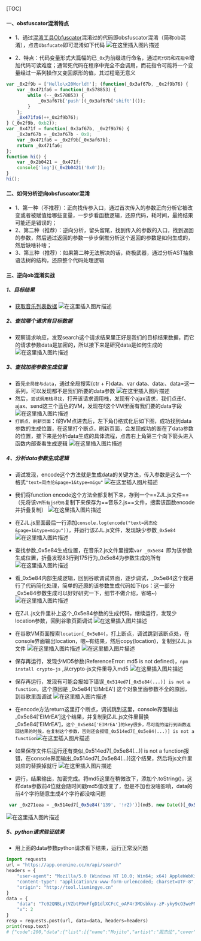 [TOC]
#### 一、obsfuscator混淆特点
- 1、通过[混淆工具Obfuscator](https://obfuscator.io/)混淆过的代码即obsfuscator混淆（简称ob混淆），点击`Obsfucate`即可混淆如下代码
![在这里插入图片描述](https://img-blog.csdnimg.cn/20200927082128390.png?x-oss-process=image/watermark,type_ZmFuZ3poZW5naGVpdGk,shadow_10,text_aHR0cHM6Ly9ibG9nLmNzZG4ubmV0L3dlaXhpbl80MzQxMTU4NQ==,size_16,color_FFFFFF,t_70#pic_center)

- 2、特点：代码变量形式大篇幅的已`_0x`为前缀进行命名，通过`死代码`和`花指令`增加代码可读难度；通常死代码在程序中完全不会调用，而花指令可能将一个变量经过一系列操作又变回原形的值，其过程毫无意义
```javascript
var _0x2f9b = ['Hello\x20World!']; (function(_0x3af67b, _0x2f9b76) {
    var _0x471fa6 = function(_0x578853) {
        while (--_0x578853) {
            _0x3af67b['push'](_0x3af67b['shift']());
        }
    };
    _0x471fa6(++_0x2f9b76);
} (_0x2f9b, 0xb2));
var _0x471f = function(_0x3af67b, _0x2f9b76) {
    _0x3af67b = _0x3af67b - 0x0;
    var _0x471fa6 = _0x2f9b[_0x3af67b];
    return _0x471fa6;
};
function hi() {
    var _0x2b0421 = _0x471f;
    console['log'](_0x2b0421('0x0'));
}
hi();
```
#### 二、如何分析逆向obsfuscator混淆
- 1、第一种（不推荐）：正向找传参入口，通过首次传入的参数正向分析它被改变或者被赋值给哪些变量，一步步看函数逻辑，还原代码，耗时间，最终结果可能还是错误的；
- 2、第二种（推荐）：逆向分析，留头留尾，找到传入的参数的入口，找到返回的参数，然后通过返回的参数一步步倒推分析这个返回的参数是如何生成的，然后缺啥补啥；
- 3、第三种（推荐）：如果第二种无法解决的话，终极武器，通过分析AST抽象语法树的结构，还原整个代码处理逻辑
#### 三、逆向ob混淆实战
##### 1、目标结果
- [获取音乐列表数据](http://tool.liumingye.cn/music/?page=audioPage&type=migu&name=%E5%91%A8%E6%9D%B0%E4%BC%A6)
![在这里插入图片描述](https://img-blog.csdnimg.cn/20200928072054947.png?x-oss-process=image/watermark,type_ZmFuZ3poZW5naGVpdGk,shadow_10,text_aHR0cHM6Ly9ibG9nLmNzZG4ubmV0L3dlaXhpbl80MzQxMTU4NQ==,size_16,color_FFFFFF,t_70#pic_center)
##### 2、查找哪个请求有目标数据
- 观察请求响应，发现search这个请求结果里正好是我们的目标结果数据，而它的请求参数data是加密的，所以接下来是研究data是如何生成的
![在这里插入图片描述](https://img-blog.csdnimg.cn/2020092807264466.png?x-oss-process=image/watermark,type_ZmFuZ3poZW5naGVpdGk,shadow_10,text_aHR0cHM6Ly9ibG9nLmNzZG4ubmV0L3dlaXhpbl80MzQxMTU4NQ==,size_16,color_FFFFFF,t_70#pic_center)
##### 3、查找加密参数生成位置
- 首先`全局搜与data`，通过全局搜索(ctr + F)data、var data、data:、data=这一系列，可以发现都不是我们所要的data参数
![在这里插入图片描述](https://img-blog.csdnimg.cn/20200928073334960.png?x-oss-process=image/watermark,type_ZmFuZ3poZW5naGVpdGk,shadow_10,text_aHR0cHM6Ly9ibG9nLmNzZG4ubmV0L3dlaXhpbl80MzQxMTU4NQ==,size_16,color_FFFFFF,t_70#pic_center)
- 然后，`尝试调用栈寻找`，打开该请求调用栈，发现有个ajax请求，我们点击f、ajax、send这三个蓝色的VM，发现在f这个VM里面有我们要的data字段
![在这里插入图片描述](https://img-blog.csdnimg.cn/20200928073850938.png?x-oss-process=image/watermark,type_ZmFuZ3poZW5naGVpdGk,shadow_10,text_aHR0cHM6Ly9ibG9nLmNzZG4ubmV0L3dlaXhpbl80MzQxMTU4NQ==,size_16,color_FFFFFF,t_70#pic_center)
- `打断点、刷新页面`：f的VM点进去后，左下角{}格式化后如下图，成功找到data参数的生成位置，在这里打个断点，刷新页面，会发现成功的断在了data参数的位置，接下来是分析data生成的具体流程，点击右上角第三个向下箭头进入函数内部查看生成逻辑
![在这里插入图片描述](https://img-blog.csdnimg.cn/2020092807440846.png?x-oss-process=image/watermark,type_ZmFuZ3poZW5naGVpdGk,shadow_10,text_aHR0cHM6Ly9ibG9nLmNzZG4ubmV0L3dlaXhpbl80MzQxMTU4NQ==,size_16,color_FFFFFF,t_70#pic_center)
##### 4、分析data参数生成逻辑
- 调试发现，encode这个方法就是生成data的关键方法，传入参数是这么一个格式`"text=周杰伦&page=1&type=migu"` 
![在这里插入图片描述](https://img-blog.csdnimg.cn/20200928074814637.png?x-oss-process=image/watermark,type_ZmFuZ3poZW5naGVpdGk,shadow_10,text_aHR0cHM6Ly9ibG9nLmNzZG4ubmV0L3dlaXhpbl80MzQxMTU4NQ==,size_16,color_FFFFFF,t_70#pic_center)
- 我们将function encode这个方法全部复制下来，存到一个==ZJL.js文件==（先将该`VM所有js代码`复制下来保存为==音乐2.js==文件，搜索该函数encode并折叠复制）
![在这里插入图片描述](https://img-blog.csdnimg.cn/20200928075427911.png?x-oss-process=image/watermark,type_ZmFuZ3poZW5naGVpdGk,shadow_10,text_aHR0cHM6Ly9ibG9nLmNzZG4ubmV0L3dlaXhpbl80MzQxMTU4NQ==,size_16,color_FFFFFF,t_70#pic_center)
- 在ZJL.js里面最后一行添加`console.log(encode("text=周杰伦&page=1&type=migu"))`，并运行该ZJL.js文件，发现缺少参数`_0x5e84`
![在这里插入图片描述](https://img-blog.csdnimg.cn/20200928075705109.png?x-oss-process=image/watermark,type_ZmFuZ3poZW5naGVpdGk,shadow_10,text_aHR0cHM6Ly9ibG9nLmNzZG4ubmV0L3dlaXhpbl80MzQxMTU4NQ==,size_16,color_FFFFFF,t_70#pic_center)
- 查找参数_0x5e84生成位置，在音乐2.js文件里搜索`var _0x5e84 `即为该参数生成位置，折叠发现83行到175行为_0x5e84为参数生成的所有
![在这里插入图片描述](https://img-blog.csdnimg.cn/20200928080242857.png?x-oss-process=image/watermark,type_ZmFuZ3poZW5naGVpdGk,shadow_10,text_aHR0cHM6Ly9ibG9nLmNzZG4ubmV0L3dlaXhpbl80MzQxMTU4NQ==,size_16,color_FFFFFF,t_70#pic_center)
- 看_0x5e84内部生成逻辑，回到谷歌调试界面，逐步调试，_0x5e84这个我进行了代码简化处理，简单的还原的该参数生成代码如下(ps：这一部分_0x5e84参数生成可以好好研究一下，细节不做介绍，省略~)
![在这里插入图片描述](https://img-blog.csdnimg.cn/20200928080757637.png#pic_center)
- 在ZJL.js文件里补上这个_0x5e84参数的生成代码，继续运行，发现少location参数，回到谷歌页面调试
![在这里插入图片描述](https://img-blog.csdnimg.cn/20200928080922630.png?x-oss-process=image/watermark,type_ZmFuZ3poZW5naGVpdGk,shadow_10,text_aHR0cHM6Ly9ibG9nLmNzZG4ubmV0L3dlaXhpbl80MzQxMTU4NQ==,size_16,color_FFFFFF,t_70#pic_center)
- 在谷歌VM页面搜索`location[_0x5e84(`，打上断点，调试跳到该断点处，在console界面输出location，嗯~有结果，然后copy(location)，复制到ZJL.js文件
![在这里插入图片描述](https://img-blog.csdnimg.cn/20200928081438516.png?x-oss-process=image/watermark,type_ZmFuZ3poZW5naGVpdGk,shadow_10,text_aHR0cHM6Ly9ibG9nLmNzZG4ubmV0L3dlaXhpbl80MzQxMTU4NQ==,size_16,color_FFFFFF,t_70#pic_center)
![在这里插入图片描述](https://img-blog.csdnimg.cn/20200928081815903.png?x-oss-process=image/watermark,type_ZmFuZ3poZW5naGVpdGk,shadow_10,text_aHR0cHM6Ly9ibG9nLmNzZG4ubmV0L3dlaXhpbl80MzQxMTU4NQ==,size_16,color_FFFFFF,t_70#pic_center)
- 保存再运行，发现少MD5参数(ReferenceError: md5 is not defined)，`npm install crypto-js` ,从crypto-js文件里导入md5
![在这里插入图片描述](https://img-blog.csdnimg.cn/20200928082149675.png?x-oss-process=image/watermark,type_ZmFuZ3poZW5naGVpdGk,shadow_10,text_aHR0cHM6Ly9ibG9nLmNzZG4ubmV0L3dlaXhpbl80MzQxMTU4NQ==,size_16,color_FFFFFF,t_70#pic_center)
- 保存再运行，发现有可能会报如下错误`_0x514ed7[_0x5e84(...)] is not a function`，这个原因是 _0x5e84['EIMrEA'] 这个对象里面参数不全的原因，到谷歌里面调试
![在这里插入图片描述](https://img-blog.csdnimg.cn/2020092808230348.png?x-oss-process=image/watermark,type_ZmFuZ3poZW5naGVpdGk,shadow_10,text_aHR0cHM6Ly9ibG9nLmNzZG4ubmV0L3dlaXhpbl80MzQxMTU4NQ==,size_16,color_FFFFFF,t_70#pic_center)
- 在encode方法return这里打个断点，调试跳到这里，console界面输出_0x5e84['EIMrEA']这个结果，并复制到ZJL.js文件里替换_0x5e84['EIMrEA']，`这个_0x5e84['EIMrEA']的key很多，尽可能的运行到函数返回结果的时候，在复制这个参数，否则还会报错_0x514ed7[_0x5e84(...)] is not a function`![在这里插入图片描述](https://img-blog.csdnimg.cn/202009280826232.png?x-oss-process=image/watermark,type_ZmFuZ3poZW5naGVpdGk,shadow_10,text_aHR0cHM6Ly9ibG9nLmNzZG4ubmV0L3dlaXhpbl80MzQxMTU4NQ==,size_16,color_FFFFFF,t_70#pic_center)
- 如果保存文件后运行还有类似_0x514ed7[_0x5e84(...)] is not a function报错，在console界面输出_0x514ed7[_0x5e84(...)]这个结果，然后将js文件里对应的替换掉就行
![在这里插入图片描述](https://img-blog.csdnimg.cn/20200928083302873.png?x-oss-process=image/watermark,type_ZmFuZ3poZW5naGVpdGk,shadow_10,text_aHR0cHM6Ly9ibG9nLmNzZG4ubmV0L3dlaXhpbl80MzQxMTU4NQ==,size_16,color_FFFFFF,t_70#pic_center)

- 运行，结果输出，加密完成。将md5这里在稍微改下，添加个.toString()，这样data参数前4位就会随时间戳md5值改变了，但是不加也没啥影响，data的前4个字符随意生成4个字符都没啥问题
```javascript
 var _0x271eea = _0x514ed7[_0x5e84('139', '!rZ)')](md5, new Date()[_0x5e84('13a', '*OHJ')]().toString())
```


![在这里插入图片描述](https://img-blog.csdnimg.cn/20200928204130857.png?x-oss-process=image/watermark,type_ZmFuZ3poZW5naGVpdGk,shadow_10,text_aHR0cHM6Ly9ibG9nLmNzZG4ubmV0L3dlaXhpbl80MzQxMTU4NQ==,size_16,color_FFFFFF,t_70#pic_center)
##### 5、python请求验证结果
- 用上面的data参数python请求看下结果，运行正常没问题
```python
import requests
url = "https://app.onenine.cc/m/api/search"
headers = {
    "user-agent": "Mozilla/5.0 (Windows NT 10.0; Win64; x64) AppleWebKit/537.36 (KHTML, like Gecko) Chrome/79.0.3945.88 Safari/537.36",
    "content-type": "application/x-www-form-urlencoded; charset=UTF-8",
    "origin": "http://tool.liumingye.cn"
}
data = {
    "data": "7c02QNBLytVZbtF9mFfgD1dlXCFcC_oAP4r3MDsbkvy-zP-yky9cO3wePMzVl9KMZpX9IrZwPNfDFXzu",
    "v": 2
}
resp = requests.post(url, data=data, headers=headers)
print(resp.text)
# {"code":200,"data":{"list":[{"name":"Mojito","artist":"周杰伦","cover":"https:\/\/d.musicapp.migu.cn\/prod\/file-service\/file-down\/b1899d500dda5db2da11df3efc89cba6\/e3560570c1b19ea53519dbd47d3fde5d\/8ed94c012087b2cfa2dd458ed1d6f2a5","lrc":"https:\/\/app.onenine.cc\/m\/api\/lrc\/migu\/id\/7f80Gqg7MI0Nt3uN8QyKpUhbr_8UEtmpocRXl4Fu1oK_LwpBorGmSmlUDja8kgZxjjJMEwR_8y8q1lmRtdEl-WE7adhOG63i5n2osiyB6W5Ra49y9uQW49Nmgrlu0Yqn3jC6gb62dcMXJ5aSMNXLFuUeXFIsv1E1equqwJ0pBg","url_m4a":"http:\/\/218.205.239.34\/MIGUM2.0\/v1.0\/content\/sub\/listenSong.do?toneFlag=LQ&netType=00&copyrightId=0&contentId=600907000009041441&resourceType=2&channel=0","url_128":"http:\/\/218.205.239.34\/MIGUM2.0\/v1.0\/content\/sub\/listenSong.do?toneFlag=PQ&netType=00&copyrightId=0&contentId=600907000009041441&resourceType=2&channel=0","url_320":"http:\/\/218.205.239.34\/MIGUM2.0\/v1.0\/content\/sub\/listenSong.do?toneFlag=HQ&netType=00&copyrightId=0&contentId=600907000009041441&resourceType=2&channel=0","url_flac":"http:\/\/218.205.239.34\/MIGUM2.0\/v1.0\/content\/sub\/listenSong.do?toneFlag=SQ&netType=00&copyrightId=0&contentId=600907000009041441&resourceType=E&channel=0","url":"http:\/\/218.205.239.34\/MIGUM2.0\/v1.0\/content\/sub\/listenSong.do?toneFlag=LQ&netType=00&copyrightId=0&contentId=600907000009041441&resourceType=2&channel=0"},{"name":"晴天","artist":"周杰伦","cover":"https:\/\/d.musicapp.migu.cn\/prod\/file-service\/file-down\/b1899d500dda5db2da11df3efc89cba6\/568dd7638e79b17d6c2551e3a7513ef8\/99288c5962ce4a7db1e3641b900ef7a8","lrc":"https:\/\/app.onenine.cc\/m\/api\/lrc\/migu\/id\/f144MlguvTVNfxfYNhoTbnv5ahO96BPjbKFxCShc9ioCxzoovhamI9PxT3881IMwDIo39vPE8fzbaSCGLwNpvKJgBrvqykr0Wtpioh6KXAnJ5LThjs56zJQu86_KMJZZOKUWs29uealayNs1HiUiG8Cx7JoiHIUYAgroZucM-g","url_m4a":"http:\/\/218.205.239.34\/MIGUM2.0\/v1.0\/content\/sub\/listenSong.do?toneFlag=LQ&netType=00&copyrightId=0&contentId=600902000006889366&resourceType=2&channel=0","url_128":"http:\/\/218.205.239.34\/MIGUM2.0\/v1.0\/content\/sub\/listenSong.do?toneFlag=PQ&netType=00&copyrightId=0&contentId=600902000006889366&resourceType=2&channel=0","url_320":"http:\/\/218.205.239.34\/MIGUM2.0\/v1.0\/content\/sub\/listenSong.do?toneFlag=HQ&netType=00&copyrightId=0&contentId=600902000006889366&resourceType=2&channel=0","url_flac":"http:\/\/218.205.239.34\/MIGUM2.0\/v1.0\/content\/sub\/listenSong.do?toneFlag=SQ&netType=00&copyrightId=0&contentId=600902000006889366&resourceType=E&channel=0","url":"http:\/\/218.205.239.34\/MIGUM2.0\/v1.0\/content\/sub\/listenSong.do?toneFlag=LQ&netType=00&copyrightId=0&contentId=600902000006889366&resourceType=2&channel=0"},{"name":"一路向北 (电影《头文字Ｄ》插曲)","artist":"周杰伦","cover":"https:\/\/d.musicapp.migu.cn\/prod\/file-service\/file-down\/b1899d500dda5db2da11df3efc89cba6\/5513f311e612912ed77276103466308a\/db38d1139af153c0784b28615291b51c","lrc":"https:\/\/app.onenine.cc\/m\/api\/lrc\/migu\/id\/b777orZMMAxfcMGnysvkHG-qjevsJkQAmh0Ilif2zqzWSkIJw160qliT0I4TNEI_P3h0ZHSEGTwlif5woeaO5czmcDLSu9cPq63K50ty_bZSlMN5_1mvTg8zFIxkY3IHtpI687Ruaic4EZaEM2M0VKJUsc77KEgXyBp9WgWXdQ","url_m4a":"http:\/\/218.205.239.34\/MIGUM2.0\/v1.0\/content\/sub\/listenSong.do?toneFlag=LQ&netType=00&copyrightId=0&contentId=600902000006889222&resourceType=2&channel=0","url_128":"http:\/\/218.205.239.34\/MIGUM2.0\/v1.0\/content\/sub\/listenSong.do?toneFlag=PQ&netType=00&copyrightId=0&contentId=600902000006889222&resourceType=2&channel=0","url_320":"http:\/\/218.205.239.34\/MIGUM2.0\/v1.0\/content\/sub\/listenSong.do?toneFlag=HQ&netType=00&copyrightId=0&contentId=600902000006889222&resourceType=2&channel=0","url_flac":"http:\/\/218.205.239.34\/MIGUM2.0\/v1.0\/content\/sub\/listenSong.do?toneFlag=SQ&netType=00&copyrightId=0&contentId=600902000006889222&resourceType=E&channel=0","url":"http:\/\/218.205.239.34\/MIGUM2.0\/v1.0\/content\/sub\/listenSong.do?toneFlag=LQ&netType=00&copyrightId=0&contentId=600902000006889222&resourceType=2&channel=0"},{"name":"以父之名","artist":"周杰伦","cover":"https:\/\/d.musicapp.migu.cn\/prod\/file-service\/file-down\/b1899d500dda5db2da11df3efc89cba6\/4cd7ac8a008252365d2716fa54e5c9d6\/11a1b2b78e0417976b91f01c73cd815d","lrc":"https:\/\/app.onenine.cc\/m\/api\/lrc\/migu\/id\/89acf9X4UGP_4ytu2xRjh5jbRIxHexoulV-1EVNv92bsV8VQ422oroCFAH6Qu96appYA41UMuCp2uxI9Jo3knByuLZHsoUboe68AbCLVYRAvWqZPmxM8BHDr5e4UNGD6xOlEaHzWbhLQ7QHfdV15-Iq4kssEOxtDRhMfiv74Pw","url_m4a":"http:\/\/218.205.239.34\/MIGUM2.0\/v1.0\/content\/sub\/listenSong.do?toneFlag=LQ&netType=00&copyrightId=0&contentId=600902000006889374&resourceType=2&channel=0","url_128":"http:\/\/218.205.239.34\/MIGUM2.0\/v1.0\/content\/sub\/listenSong.do?toneFlag=PQ&netType=00&copyrightId=0&contentId=600902000006889374&resourceType=2&channel=0","url_320":"http:\/\/218.205.239.34\/MIGUM2.0\/v1.0\/content\/sub\/listenSong.do?toneFlag=HQ&netType=00&copyrightId=0&contentId=600902000006889374&resourceType=2&channel=0","url_flac":"http:\/\/218.205.239.34\/MIGUM2.0\/v1.0\/content\/sub\/listenSong.do?toneFlag=SQ&netType=00&copyrightId=0&contentId=600902000006889374&resourceType=E&channel=0","url":"http:\/\/218.205.239.34\/MIGUM2.0\/v1.0\/content\/sub\/listenSong.do?toneFlag=LQ&netType=00&copyrightId=0&contentId=600902000006889374&resourceType=2&channel=0"},{"name":"布拉格广场(电视剧《Hi上班女郎》插曲)","artist":"蔡依林,周杰伦","cover":"https:\/\/d.musicapp.migu.cn\/prod\/file-service\/file-down\/b1899d500dda5db2da11df3efc89cba6\/7985b2c25063613a3be1ccc02c62cd18\/0a94b6a698f2c4af7c5f55850fb13f16","lrc":"https:\/\/app.onenine.cc\/m\/api\/lrc\/migu\/id\/51fdMoqF47CbN3GF6p9CQBjdffoMHf6DiqFuY_SvOT38CusJbsIw02R-2dGeWEanXgymMQBkEEvKmhXivxoU5Yefq0h5KIh_9Ml42QxSvmDoXYwbJDUjBF32rBVmsYiRRAByhSvm7GjbFUx1QHCWox1isbU3OQnCO1eZpzmN_w","url_m4a":"http:\/\/218.205.239.34\/MIGUM2.0\/v1.0\/content\/sub\/listenSong.do?toneFlag=LQ&netType=00&copyrightId=0&contentId=600913000005150520&resourceType=2&channel=0","url_128":"http:\/\/218.205.239.34\/MIGUM2.0\/v1.0\/content\/sub\/listenSong.do?toneFlag=PQ&netType=00&copyrightId=0&contentId=600913000005150520&resourceType=2&channel=0","url_320":"http:\/\/218.205.239.34\/MIGUM2.0\/v1.0\/content\/sub\/listenSong.do?toneFlag=HQ&netType=00&copyrightId=0&contentId=600913000005150520&resourceType=2&channel=0","url_flac":"http:\/\/218.205.239.34\/MIGUM2.0\/v1.0\/content\/sub\/listenSong.do?toneFlag=SQ&netType=00&copyrightId=0&contentId=600913000005150520&resourceType=E&channel=0","url":"http:\/\/218.205.239.34\/MIGUM2.0\/v1.0\/content\/sub\/listenSong.do?toneFlag=LQ&netType=00&copyrightId=0&contentId=600913000005150520&resourceType=2&channel=0"},{"name":"晴天(3D Audio)","artist":"周杰伦","cover":"https:\/\/d.musicapp.migu.cn\/prod\/file-service\/file-down\/b1899d500dda5db2da11df3efc89cba6\/218783e214ca8b3b98d877b0282f7406\/ebae9d8eaf13768cddc7d9ce91e38b8b","lrc":"https:\/\/app.onenine.cc\/m\/api\/lrc\/migu\/id\/88c10PbmD4j7Nix8IFdHvFwj1pAWw1aCxVHL60gxadKCUFPTKFPTXRo204BNIS4cED86Csj0QSxVkUgWU78YFkRQtsIJcXVZg-vRGTv7DH-fqEKaG7IolWwohCzD8N7LAUgpHrKMC66iprrE6wOJCAGfn0cAR7Ej6wT416dbww","url_320":"http:\/\/218.205.239.34\/MIGUM2.0\/v1.0\/content\/sub\/listenSong.do?toneFlag=HQ&netType=00&copyrightId=0&contentId=600913000009222422&resourceType=2&channel=0","url":"http:\/\/218.205.239.34\/MIGUM2.0\/v1.0\/content\/sub\/listenSong.do?toneFlag=HQ&netType=00&copyrightId=0&contentId=600913000009222422&resourceType=2&channel=0"},{"name":"以父之名(3D Audio)","artist":"周杰伦","cover":"https:\/\/d.musicapp.migu.cn\/prod\/file-service\/file-down\/b1899d500dda5db2da11df3efc89cba6\/218783e214ca8b3b98d877b0282f7406\/ebae9d8eaf13768cddc7d9ce91e38b8b","lrc":"https:\/\/app.onenine.cc\/m\/api\/lrc\/migu\/id\/3f375wzt5wHvkck0SzMLGcB9CocLzt6q4bP0E5hayPQ_bDpf-WoVt7Nm8TLnrnTDyBAtkkhfUw3V47bmhsVl8UgSBMgbopOGDNm3_v61ZuKGO7p68dTFqdwNqe1dpb_u-LT38nuoExldDAGOtU7jgJe2-ZRWb89xEXfhl_T4IQ","url_320":"http:\/\/218.205.239.34\/MIGUM2.0\/v1.0\/content\/sub\/listenSong.do?toneFlag=HQ&netType=00&copyrightId=0&contentId=600913000009280188&resourceType=2&channel=0","url":"http:\/\/218.205.239.34\/MIGUM2.0\/v1.0\/content\/sub\/listenSong.do?toneFlag=HQ&netType=00&copyrightId=0&contentId=600913000009280188&resourceType=2&channel=0"},{"name":"园游会","artist":"周杰伦","cover":"https:\/\/d.musicapp.migu.cn\/prod\/file-service\/file-down\/b1899d500dda5db2da11df3efc89cba6\/5513f311e612912ed77276103466308a\/94b7deddffa6bf237863047fbc03e7f0","lrc":"https:\/\/app.onenine.cc\/m\/api\/lrc\/migu\/id\/4fc6sJqHnMNoCS54hwN2f2UuHFkNHtn7SUQ9Lo22vs0cxO7kBiWh1Y0BwCBtrH6J_N4Wj5813FqvMr-2FGsfBftrtIvAQr2Ibjxv-cum-JYGptoG7bD3PMtxALdoNJdkSyw4Dep9ganRA3jfRfewcjV91uwMOVg1DkQqYylWuw","url_m4a":"http:\/\/218.205.239.34\/MIGUM2.0\/v1.0\/content\/sub\/listenSong.do?toneFlag=LQ&netType=00&copyrightId=0&contentId=600902000006889290&resourceType=2&channel=0","url_128":"http:\/\/218.205.239.34\/MIGUM2.0\/v1.0\/content\/sub\/listenSong.do?toneFlag=PQ&netType=00&copyrightId=0&contentId=600902000006889290&resourceType=2&channel=0","url_320":"http:\/\/218.205.239.34\/MIGUM2.0\/v1.0\/content\/sub\/listenSong.do?toneFlag=HQ&netType=00&copyrightId=0&contentId=600902000006889290&resourceType=2&channel=0","url_flac":"http:\/\/218.205.239.34\/MIGUM2.0\/v1.0\/content\/sub\/listenSong.do?toneFlag=SQ&netType=00&copyrightId=0&contentId=600902000006889290&resourceType=E&channel=0","url":"http:\/\/218.205.239.34\/MIGUM2.0\/v1.0\/content\/sub\/listenSong.do?toneFlag=LQ&netType=00&copyrightId=0&contentId=600902000006889290&resourceType=2&channel=0"},{"name":"稻香","artist":"周杰伦","cover":"https:\/\/d.musicapp.migu.cn\/prod\/file-service\/file-down\/b1899d500dda5db2da11df3efc89cba6\/5513f311e612912ed77276103466308a\/5145c5ce8c4f080a95bd4e6f99c707ea","lrc":"https:\/\/app.onenine.cc\/m\/api\/lrc\/migu\/id\/b9146E7bxElPfMpzSU9IrtASP84nQyXUefAk0d5Gib44tgLQ1xua4oVrhjnqM0VvdY1gnWlbbB0XRSUWBq0d5S5avH2YU6xoMPCJptVnz-XyUEWJdQgZ3icb7tB3djPhgOn6gi3bTJPz_S46V2XEO7tFWC51JE17yoy8w_MULQ","url_m4a":"http:\/\/218.205.239.34\/MIGUM2.0\/v1.0\/content\/sub\/listenSong.do?toneFlag=LQ&netType=00&copyrightId=0&contentId=600902000006889010&resourceType=2&channel=0","url_128":"http:\/\/218.205.239.34\/MIGUM2.0\/v1.0\/content\/sub\/listenSong.do?toneFlag=PQ&netType=00&copyrightId=0&contentId=600902000006889010&resourceType=2&channel=0","url_320":"http:\/\/218.205.239.34\/MIGUM2.0\/v1.0\/content\/sub\/listenSong.do?toneFlag=HQ&netType=00&copyrightId=0&contentId=600902000006889010&resourceType=2&channel=0","url_flac":"http:\/\/218.205.239.34\/MIGUM2.0\/v1.0\/content\/sub\/listenSong.do?toneFlag=SQ&netType=00&copyrightId=0&contentId=600902000006889010&resourceType=E&channel=0","url":"http:\/\/218.205.239.34\/MIGUM2.0\/v1.0\/content\/sub\/listenSong.do?toneFlag=LQ&netType=00&copyrightId=0&contentId=600902000006889010&resourceType=2&channel=0"},{"name":"等你下课(with 杨瑞代)","artist":"周杰伦","cover":"https:\/\/d.musicapp.migu.cn\/prod\/file-service\/file-down\/b1899d500dda5db2da11df3efc89cba6\/d6ac70e448ff3cd5d545cf44d0d7a2c0\/bbfb67141bc2001815417ec2236723d4","lrc":"https:\/\/app.onenine.cc\/m\/api\/lrc\/migu\/id\/70cdzDBJrZobhXAz9e9WLQQSXJshPY5eCT_VXmWkv8dGcxZMoapJcSia8Fup_ChFAOVfVArjMsmnN9UZA6qI5Eg9iYNJKIlQc-oyIQU2Ojb0IFGBrbJVe77xeVWpjN-Y6qChl925bu6MuTPQWxEj6ueHLIJjG0M4-LfGRdADpA","url_m4a":"http:\/\/218.205.239.34\/MIGUM2.0\/v1.0\/content\/sub\/listenSong.do?toneFlag=LQ&netType=00&copyrightId=0&contentId=600908000006663347&resourceType=2&channel=0","url_128":"http:\/\/218.205.239.34\/MIGUM2.0\/v1.0\/content\/sub\/listenSong.do?toneFlag=PQ&netType=00&copyrightId=0&contentId=600908000006663347&resourceType=2&channel=0","url_320":"http:\/\/218.205.239.34\/MIGUM2.0\/v1.0\/content\/sub\/listenSong.do?toneFlag=HQ&netType=00&copyrightId=0&contentId=600908000006663347&resourceType=2&channel=0","url_flac":"http:\/\/218.205.239.34\/MIGUM2.0\/v1.0\/content\/sub\/listenSong.do?toneFlag=SQ&netType=00&copyrightId=0&contentId=600908000006663347&resourceType=E&channel=0","url":"http:\/\/218.205.239.34\/MIGUM2.0\/v1.0\/content\/sub\/listenSong.do?toneFlag=LQ&netType=00&copyrightId=0&contentId=600908000006663347&resourceType=2&channel=0"},{"name":"七里香","artist":"周杰伦","cover":"https:\/\/d.musicapp.migu.cn\/prod\/file-service\/file-down\/b1899d500dda5db2da11df3efc89cba6\/4cd7ac8a008252365d2716fa54e5c9d6\/11a1b2b78e0417976b91f01c73cd815d","lrc":"https:\/\/app.onenine.cc\/m\/api\/lrc\/migu\/id\/f16cWqhGwR-1H3VjZZaCe_GK87SWJT7M9jd9CfHoKm77YeQQsKRu0PwrvsB2Ro5urAXJlI1brO4WeuzQmtQS7Kgh-F31zHnSplPAtvoFcQ-sc3od33nbkrSnEoQiTeYwLVCdLpJzp1ORIfCig7r7X8hzZeKHWSok-QHnID59PA","url_m4a":"http:\/\/218.205.239.34\/MIGUM2.0\/v1.0\/content\/sub\/listenSong.do?toneFlag=LQ&netType=00&copyrightId=0&contentId=600902000006889322&resourceType=2&channel=0","url_128":"http:\/\/218.205.239.34\/MIGUM2.0\/v1.0\/content\/sub\/listenSong.do?toneFlag=PQ&netType=00&copyrightId=0&contentId=600902000006889322&resourceType=2&channel=0","url_320":"http:\/\/218.205.239.34\/MIGUM2.0\/v1.0\/content\/sub\/listenSong.do?toneFlag=HQ&netType=00&copyrightId=0&contentId=600902000006889322&resourceType=2&channel=0","url_flac":"http:\/\/218.205.239.34\/MIGUM2.0\/v1.0\/content\/sub\/listenSong.do?toneFlag=SQ&netType=00&copyrightId=0&contentId=600902000006889322&resourceType=E&channel=0","url":"http:\/\/218.205.239.34\/MIGUM2.0\/v1.0\/content\/sub\/listenSong.do?toneFlag=LQ&netType=00&copyrightId=0&contentId=600902000006889322&resourceType=2&channel=0"},{"name":"开不了口","artist":"周杰伦","cover":"https:\/\/d.musicapp.migu.cn\/prod\/file-service\/file-down\/b1899d500dda5db2da11df3efc89cba6\/5513f311e612912ed77276103466308a\/6d68452981f8e9599b02066777fc1c61","lrc":"https:\/\/app.onenine.cc\/m\/api\/lrc\/migu\/id\/102dSHItEGe4G3x7hq6nYCy71qELD4xLNxw7M9HWV4qQU-mmpvHowJYZEWThXqbTWbeh7MgNc7lRq0UPs8YkH8NupA8jVkXz8kftHp_Crl6YdjX5__-3FeaLGukKxhrweSMuf14qI-sHOQm8Xc3m6lpR16nDK6B1Fbmr3Npm5g","url_m4a":"http:\/\/218.205.239.34\/MIGUM2.0\/v1.0\/content\/sub\/listenSong.do?toneFlag=LQ&netType=00&copyrightId=0&contentId=600902000006889450&resourceType=2&channel=0","url_128":"http:\/\/218.205.239.34\/MIGUM2.0\/v1.0\/content\/sub\/listenSong.do?toneFlag=PQ&netType=00&copyrightId=0&contentId=600902000006889450&resourceType=2&channel=0","url_320":"http:\/\/218.205.239.34\/MIGUM2.0\/v1.0\/content\/sub\/listenSong.do?toneFlag=HQ&netType=00&copyrightId=0&contentId=600902000006889450&resourceType=2&channel=0","url_flac":"http:\/\/218.205.239.34\/MIGUM2.0\/v1.0\/content\/sub\/listenSong.do?toneFlag=SQ&netType=00&copyrightId=0&contentId=600902000006889450&resourceType=E&channel=0","url":"http:\/\/218.205.239.34\/MIGUM2.0\/v1.0\/content\/sub\/listenSong.do?toneFlag=LQ&netType=00&copyrightId=0&contentId=600902000006889450&resourceType=2&channel=0"},{"name":"搁浅","artist":"周杰伦","cover":"https:\/\/d.musicapp.migu.cn\/prod\/file-service\/file-down\/b1899d500dda5db2da11df3efc89cba6\/5513f311e612912ed77276103466308a\/94b7deddffa6bf237863047fbc03e7f0","lrc":"https:\/\/app.onenine.cc\/m\/api\/lrc\/migu\/id\/9b6f9bdHIRbtO-5iZmAzRpITMwy3n75fLKdduwzZyGPPJ5j-HXrKaJqWaR8BDWrFlcmmTYnaZl0VNMu3XXzLhClS0f6e7kp6jx8GrG4B6n_6ZQrIGIwk6uPoPuNjogUv-fqcbD-EXwmntHc6NH1sGfE1cd9y__YgAaQQ-gjW5w","url_m4a":"http:\/\/218.205.239.34\/MIGUM2.0\/v1.0\/content\/sub\/listenSong.do?toneFlag=LQ&netType=00&copyrightId=0&contentId=600902000006889306&resourceType=2&channel=0","url_128":"http:\/\/218.205.239.34\/MIGUM2.0\/v1.0\/content\/sub\/listenSong.do?toneFlag=PQ&netType=00&copyrightId=0&contentId=600902000006889306&resourceType=2&channel=0","url_320":"http:\/\/218.205.239.34\/MIGUM2.0\/v1.0\/content\/sub\/listenSong.do?toneFlag=HQ&netType=00&copyrightId=0&contentId=600902000006889306&resourceType=2&channel=0","url_flac":"http:\/\/218.205.239.34\/MIGUM2.0\/v1.0\/content\/sub\/listenSong.do?toneFlag=SQ&netType=00&copyrightId=0&contentId=600902000006889306&resourceType=E&channel=0","url":"http:\/\/218.205.239.34\/MIGUM2.0\/v1.0\/content\/sub\/listenSong.do?toneFlag=LQ&netType=00&copyrightId=0&contentId=600902000006889306&resourceType=2&channel=0"},{"name":"花海","artist":"周杰伦","cover":"https:\/\/d.musicapp.migu.cn\/prod\/file-service\/file-down\/b1899d500dda5db2da11df3efc89cba6\/5513f311e612912ed77276103466308a\/5145c5ce8c4f080a95bd4e6f99c707ea","lrc":"https:\/\/app.onenine.cc\/m\/api\/lrc\/migu\/id\/4eda_ztaNy4yzgLpWo1TiCHaVk5YbpLj2Bx0C6M72b3qhGkNNT3lckStAc_5yrv2hXqckFNc5-pDIBDdpcbGrWRi1ymKdInouFEfuU9ujeSIYfDtySNFRaQWxPrMrcGl20XKrS0wlgl-UJEJcpneKmepHrNj4B8xo-agh9WqUw","url_m4a":"http:\/\/218.205.239.34\/MIGUM2.0\/v1.0\/content\/sub\/listenSong.do?toneFlag=LQ&netType=00&copyrightId=0&contentId=600902000006889042&resourceType=2&channel=0","url_128":"http:\/\/218.205.239.34\/MIGUM2.0\/v1.0\/content\/sub\/listenSong.do?toneFlag=PQ&netType=00&copyrightId=0&contentId=600902000006889042&resourceType=2&channel=0","url_320":"http:\/\/218.205.239.34\/MIGUM2.0\/v1.0\/content\/sub\/listenSong.do?toneFlag=HQ&netType=00&copyrightId=0&contentId=600902000006889042&resourceType=2&channel=0","url_flac":"http:\/\/218.205.239.34\/MIGUM2.0\/v1.0\/content\/sub\/listenSong.do?toneFlag=SQ&netType=00&copyrightId=0&contentId=600902000006889042&resourceType=E&channel=0","url":"http:\/\/218.205.239.34\/MIGUM2.0\/v1.0\/content\/sub\/listenSong.do?toneFlag=LQ&netType=00&copyrightId=0&contentId=600902000006889042&resourceType=2&channel=0"},{"name":"听妈妈的话","artist":"周杰伦","cover":"https:\/\/d.musicapp.migu.cn\/prod\/file-service\/file-down\/b1899d500dda5db2da11df3efc89cba6\/3a0714a8770ca550e76aabcb1c48fd01\/41565b5f17a051adf74d67628083c2f9","lrc":"https:\/\/app.onenine.cc\/m\/api\/lrc\/migu\/id\/0ef2c5ZlS8F7yCZNVoKy5vmwkx6JquhQs0QvGYVN4N1Lu4eJ68P2JhnZcdLjzDJqF8jkQYk014HWObrS1DvsmYxnJ3438kmfL4U-RKWc7BzLDD9TOQ1txvQFAQbWcRbtpiGgUnSJgdEHj43PHUlMDIdbj0hoL2O6cuPWnvbucQ","url_m4a":"http:\/\/218.205.239.34\/MIGUM2.0\/v1.0\/content\/sub\/listenSong.do?toneFlag=LQ&netType=00&copyrightId=0&contentId=600902000006889206&resourceType=2&channel=0","url_128":"http:\/\/218.205.239.34\/MIGUM2.0\/v1.0\/content\/sub\/listenSong.do?toneFlag=PQ&netType=00&copyrightId=0&contentId=600902000006889206&resourceType=2&channel=0","url_320":"http:\/\/218.205.239.34\/MIGUM2.0\/v1.0\/content\/sub\/listenSong.do?toneFlag=HQ&netType=00&copyrightId=0&contentId=600902000006889206&resourceType=2&channel=0","url_flac":"http:\/\/218.205.239.34\/MIGUM2.0\/v1.0\/content\/sub\/listenSong.do?toneFlag=SQ&netType=00&copyrightId=0&contentId=600902000006889206&resourceType=E&channel=0","url":"http:\/\/218.205.239.34\/MIGUM2.0\/v1.0\/content\/sub\/listenSong.do?toneFlag=LQ&netType=00&copyrightId=0&contentId=600902000006889206&resourceType=2&channel=0"},{"name":"给我一首歌的时间","artist":"周杰伦","cover":"https:\/\/d.musicapp.migu.cn\/prod\/file-service\/file-down\/b1899d500dda5db2da11df3efc89cba6\/5513f311e612912ed77276103466308a\/5145c5ce8c4f080a95bd4e6f99c707ea","lrc":"https:\/\/app.onenine.cc\/m\/api\/lrc\/migu\/id\/0fd047-bSRRG3aB2g3CtCl56kwpbXktBdx3oDDgBHRanYmsjNFZkBsxHY5XIDOkFxK27dHkd_uDHFc7iEPTgxBbrE6bP7s-FzTtVl0URaRjGGBhuckG-qmbH6meFEP-qXZEKDH_9TtbfMSP_8xDs04xaM9jGZOX9VEXTks8NIg","url_m4a":"http:\/\/218.205.239.34\/MIGUM2.0\/v1.0\/content\/sub\/listenSong.do?toneFlag=LQ&netType=00&copyrightId=0&contentId=600902000006889050&resourceType=2&channel=0","url_128":"http:\/\/218.205.239.34\/MIGUM2.0\/v1.0\/content\/sub\/listenSong.do?toneFlag=PQ&netType=00&copyrightId=0&contentId=600902000006889050&resourceType=2&channel=0","url_320":"http:\/\/218.205.239.34\/MIGUM2.0\/v1.0\/content\/sub\/listenSong.do?toneFlag=HQ&netType=00&copyrightId=0&contentId=600902000006889050&resourceType=2&channel=0","url_flac":"http:\/\/218.205.239.34\/MIGUM2.0\/v1.0\/content\/sub\/listenSong.do?toneFlag=SQ&netType=00&copyrightId=0&contentId=600902000006889050&resourceType=E&channel=0","url":"http:\/\/218.205.239.34\/MIGUM2.0\/v1.0\/content\/sub\/listenSong.do?toneFlag=LQ&netType=00&copyrightId=0&contentId=600902000006889050&resourceType=2&channel=0"},{"name":"蒲公英的约定","artist":"周杰伦","cover":"https:\/\/d.musicapp.migu.cn\/prod\/file-service\/file-down\/b1899d500dda5db2da11df3efc89cba6\/7228be0347a2cf256ecbe9a677d0f583\/6c7682c41cd87fb3c576275b672a642c","lrc":"https:\/\/app.onenine.cc\/m\/api\/lrc\/migu\/id\/ad3cV5xApr9zzN82ciAkS-Ss36GQElOeNrImwGNpnFtVwHy4J-zGC2sGCgNzEM9E9oam_EaDRn8x1u00gm-00n-zOIQc_GydGMKiNQVUtqXo1iaE9m3YJYZBCDhqH7xv2FllhqnqsTc6Gn-lu3HUzxuXVoFb8PQppXD3w89RjQ","url_m4a":"http:\/\/218.205.239.34\/MIGUM2.0\/v1.0\/content\/sub\/listenSong.do?toneFlag=LQ&netType=00&copyrightId=0&contentId=600902000006889082&resourceType=2&channel=0","url_128":"http:\/\/218.205.239.34\/MIGUM2.0\/v1.0\/content\/sub\/listenSong.do?toneFlag=PQ&netType=00&copyrightId=0&contentId=600902000006889082&resourceType=2&channel=0","url_320":"http:\/\/218.205.239.34\/MIGUM2.0\/v1.0\/content\/sub\/listenSong.do?toneFlag=HQ&netType=00&copyrightId=0&contentId=600902000006889082&resourceType=2&channel=0","url_flac":"http:\/\/218.205.239.34\/MIGUM2.0\/v1.0\/content\/sub\/listenSong.do?toneFlag=SQ&netType=00&copyrightId=0&contentId=600902000006889082&resourceType=E&channel=0","url":"http:\/\/218.205.239.34\/MIGUM2.0\/v1.0\/content\/sub\/listenSong.do?toneFlag=LQ&netType=00&copyrightId=0&contentId=600902000006889082&resourceType=2&channel=0"},{"name":"夜曲","artist":"周杰伦","cover":"https:\/\/d.musicapp.migu.cn\/prod\/file-service\/file-down\/b1899d500dda5db2da11df3efc89cba6\/5513f311e612912ed77276103466308a\/db38d1139af153c0784b28615291b51c","lrc":"https:\/\/app.onenine.cc\/m\/api\/lrc\/migu\/id\/770aOjebjuqB_eN6WR3QdCRrGxNSbCa5vMEuGREgEN3RK3q_Gif1m8PE8lL888ROX7hdc2r9YdhWCd94ckvAda06v_4KsqFm8uZ1yqMuZ7vE9s3xFwdRgUEj6jWr7aShyP3-3wkjDkWIrBPuepSmPr-S7KkpqA7O4HgOlj_GbQ","url_m4a":"http:\/\/218.205.239.34\/MIGUM2.0\/v1.0\/content\/sub\/listenSong.do?toneFlag=LQ&netType=00&copyrightId=0&contentId=600902000006889266&resourceType=2&channel=0","url_128":"http:\/\/218.205.239.34\/MIGUM2.0\/v1.0\/content\/sub\/listenSong.do?toneFlag=PQ&netType=00&copyrightId=0&contentId=600902000006889266&resourceType=2&channel=0","url_320":"http:\/\/218.205.239.34\/MIGUM2.0\/v1.0\/content\/sub\/listenSong.do?toneFlag=HQ&netType=00&copyrightId=0&contentId=600902000006889266&resourceType=2&channel=0","url_flac":"http:\/\/218.205.239.34\/MIGUM2.0\/v1.0\/content\/sub\/listenSong.do?toneFlag=SQ&netType=00&copyrightId=0&contentId=600902000006889266&resourceType=E&channel=0","url":"http:\/\/218.205.239.34\/MIGUM2.0\/v1.0\/content\/sub\/listenSong.do?toneFlag=LQ&netType=00&copyrightId=0&contentId=600902000006889266&resourceType=2&channel=0"},{"name":"彩虹(电影《命运呼叫转移》片尾曲)","artist":"周杰伦","cover":"https:\/\/d.musicapp.migu.cn\/prod\/file-service\/file-down\/b1899d500dda5db2da11df3efc89cba6\/7228be0347a2cf256ecbe9a677d0f583\/6c7682c41cd87fb3c576275b672a642c","lrc":"https:\/\/app.onenine.cc\/m\/api\/lrc\/migu\/id\/ecbdv3EV7EPqrasdeJnc60mB1O1rpBxtXSIQ14vp_nMJO5eashLLRIDVu7Tijr9TCiF3oLilZ-Qe3bzs6Sc7V8TsDr43TpZPnSGsD-jnkDJ97_gpcrjc-AyDakGHXJULCRyUj3siIQbvLmN-b8AbCWTffDDV-GG9b7Zgrab3rg","url_m4a":"http:\/\/218.205.239.34\/MIGUM2.0\/v1.0\/content\/sub\/listenSong.do?toneFlag=LQ&netType=00&copyrightId=0&contentId=600902000006889094&resourceType=2&channel=0","url_128":"http:\/\/218.205.239.34\/MIGUM2.0\/v1.0\/content\/sub\/listenSong.do?toneFlag=PQ&netType=00&copyrightId=0&contentId=600902000006889094&resourceType=2&channel=0","url_320":"http:\/\/218.205.239.34\/MIGUM2.0\/v1.0\/content\/sub\/listenSong.do?toneFlag=HQ&netType=00&copyrightId=0&contentId=600902000006889094&resourceType=2&channel=0","url_flac":"http:\/\/218.205.239.34\/MIGUM2.0\/v1.0\/content\/sub\/listenSong.do?toneFlag=SQ&netType=00&copyrightId=0&contentId=600902000006889094&resourceType=E&channel=0","url":"http:\/\/218.205.239.34\/MIGUM2.0\/v1.0\/content\/sub\/listenSong.do?toneFlag=LQ&netType=00&copyrightId=0&contentId=600902000006889094&resourceType=2&channel=0"},{"name":"不能说的秘密(电影《不能说的秘密》主题曲)","artist":"周杰伦","cover":"https:\/\/d.musicapp.migu.cn\/prod\/file-service\/file-down\/b1899d500dda5db2da11df3efc89cba6\/ec5a74eb05deb3ede1c58debfda9f64f\/a02e419fb94179bcaf0c5ad70d1ea5fe","lrc":"https:\/\/app.onenine.cc\/m\/api\/lrc\/migu\/id\/425ch63MegNibj7B-HD2q3dUbW80ncjtW9Poco3mcuoVBQwJUoxdIbxhTizWP_Zvj4J3BCJPJBflSyDW-GZMlqBFvkdZGYxko7geyz_YE9TrCar_q_tHkydq5CB5-Gal5L0Se_43zFVFRzbvOaEqDALHz74JELwJgCZKE1wy_g","url_m4a":"http:\/\/218.205.239.34\/MIGUM2.0\/v1.0\/content\/sub\/listenSong.do?toneFlag=LQ&netType=00&copyrightId=0&contentId=600902000006889102&resourceType=2&channel=0","url_128":"http:\/\/218.205.239.34\/MIGUM2.0\/v1.0\/content\/sub\/listenSong.do?toneFlag=PQ&netType=00&copyrightId=0&contentId=600902000006889102&resourceType=2&channel=0","url_320":"http:\/\/218.205.239.34\/MIGUM2.0\/v1.0\/content\/sub\/listenSong.do?toneFlag=HQ&netType=00&copyrightId=0&contentId=600902000006889102&resourceType=2&channel=0","url_flac":"http:\/\/218.205.239.34\/MIGUM2.0\/v1.0\/content\/sub\/listenSong.do?toneFlag=SQ&netType=00&copyrightId=0&contentId=600902000006889102&resourceType=E&channel=0","url":"http:\/\/218.205.239.34\/MIGUM2.0\/v1.0\/content\/sub\/listenSong.do?toneFlag=LQ&netType=00&copyrightId=0&contentId=600902000006889102&resourceType=2&channel=0"}],"more":"20","isCache":true,"cacheTime":"2020\/09\/28 14:25:46"},"msg":""}
```

